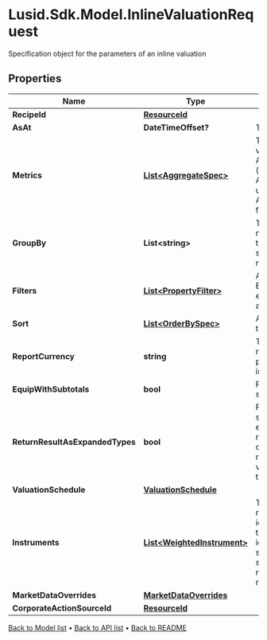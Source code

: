 # Lusid.Sdk.Model.InlineValuationRequest
Specification object for the parameters of an inline valuation

## Properties

Name | Type | Description | Notes
------------ | ------------- | ------------- | -------------
**RecipeId** | [**ResourceId**](ResourceId.md) |  | [optional] 
**AsAt** | **DateTimeOffset?** | The asAt date to use | [optional] 
**Metrics** | [**List&lt;AggregateSpec&gt;**](AggregateSpec.md) | The set of specifications to calculate or retrieve during the valuation and present in the results. For example: AggregateSpec(&#39;Valuation/PV&#39;,&#39;Sum&#39;) for returning the PV (present value) of holdings AggregateSpec(&#39;Holding/default/Units&#39;,&#39;Sum&#39;) for returning the units of holidays AggregateSpec(&#39;Instrument/default/LusidInstrumentId&#39;,&#39;Value&#39;) for returning the Lusid Instrument identifier | 
**GroupBy** | **List&lt;string&gt;** | The set of items by which to perform grouping. This primarily matters when one or more of the metric operators is a mapping that reduces set size, e.g. sum or proportion. The group-by statement determines the set of keys by which to break the results out. | [optional] 
**Filters** | [**List&lt;PropertyFilter&gt;**](PropertyFilter.md) | A set of filters to use to reduce the data found in a request. Equivalent to the &#39;where ...&#39; part of a Sql select statement. For example, filter a set of values within a given range or matching a particular value. | [optional] 
**Sort** | [**List&lt;OrderBySpec&gt;**](OrderBySpec.md) | A (possibly empty/null) set of specifications for how to order the results. | [optional] 
**ReportCurrency** | **string** | Three letter ISO currency string indicating what currency to report in for ReportCurrency denominated queries. If not present, then the currency of the relevant portfolio will be used in its place. | [optional] 
**EquipWithSubtotals** | **bool** | Flag directing the Valuation call to populate the results with subtotals of aggregates. | [optional] 
**ReturnResultAsExpandedTypes** | **bool** | Financially meaningful results can be presented as either simple flat types or more complex expanded types. For example, the present value (PV) of a holding could be represented either as a simple decimal (with currency implied) or as a decimal-currency pair. This flag allows either representation to be returned. In the PV example, the returned value would be the decimal-currency pair if this flag is true, or the decimal only if this flag is false. | [optional] 
**ValuationSchedule** | [**ValuationSchedule**](ValuationSchedule.md) |  | [optional] 
**Instruments** | [**List&lt;WeightedInstrument&gt;**](WeightedInstrument.md) | The set of instruments, weighted by the quantities held that are required. It is identified by an identifier tag that can be used to identify it externally. For a single, unique trade or transaction this can be thought of as equivalent to the transaction identifier, or a composite of the sub-holding keys for a regular sub-holding. When there are multiple transactions sharing the same underlying instrument such as purchase of shares on multiple dates where tax implications are different this would not be the case. | 
**MarketDataOverrides** | [**MarketDataOverrides**](MarketDataOverrides.md) |  | [optional] 
**CorporateActionSourceId** | [**ResourceId**](ResourceId.md) |  | [optional] 

[Back to Model list](../README.md#documentation-for-models) &#8226; [Back to API list](../README.md#documentation-for-api-endpoints) &#8226; [Back to README](../README.md)

